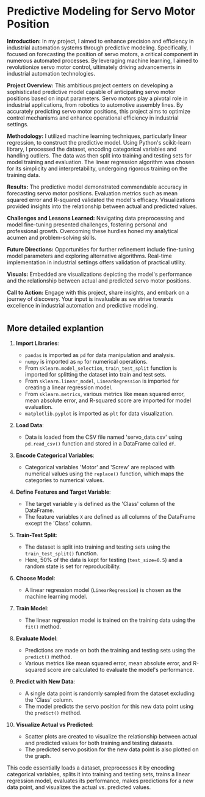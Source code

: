 # Predictive Modeling for Servo Motor Position

**Introduction:**
In my project, I aimed to enhance precision and efficiency in industrial automation systems through predictive modeling. Specifically, I focused on forecasting the position of servo motors, a critical component in numerous automated processes. By leveraging machine learning, I aimed to revolutionize servo motor control, ultimately driving advancements in industrial automation technologies.

**Project Overview:**
This ambitious project centers on developing a sophisticated predictive model capable of anticipating servo motor positions based on input parameters. Servo motors play a pivotal role in industrial applications, from robotics to automotive assembly lines. By accurately predicting servo motor positions, this project aims to optimize control mechanisms and enhance operational efficiency in industrial settings.

**Methodology:**
I utilized machine learning techniques, particularly linear regression, to construct the predictive model. Using Python's scikit-learn library, I processed the dataset, encoding categorical variables and handling outliers. The data was then split into training and testing sets for model training and evaluation. The linear regression algorithm was chosen for its simplicity and interpretability, undergoing rigorous training on the training data.

**Results:**
The predictive model demonstrated commendable accuracy in forecasting servo motor positions. Evaluation metrics such as mean squared error and R-squared validated the model's efficacy. Visualizations provided insights into the relationship between actual and predicted values.

**Challenges and Lessons Learned:**
Navigating data preprocessing and model fine-tuning presented challenges, fostering personal and professional growth. Overcoming these hurdles honed my analytical acumen and problem-solving skills.

**Future Directions:**
Opportunities for further refinement include fine-tuning model parameters and exploring alternative algorithms. Real-time implementation in industrial settings offers validation of practical utility.

**Visuals:**
Embedded are visualizations depicting the model's performance and the relationship between actual and predicted servo motor positions.

**Call to Action:**
Engage with this project, share insights, and embark on a journey of discovery. Your input is invaluable as we strive towards excellence in industrial automation and predictive modeling.

#
## **More detailed explantion**


1. **Import Libraries**: 
    - `pandas` is imported as `pd` for data manipulation and analysis.
    - `numpy` is imported as `np` for numerical operations.
    - From `sklearn.model_selection`, `train_test_split` function is imported for splitting the dataset into train and test sets.
    - From `sklearn.linear_model`, `LinearRegression` is imported for creating a linear regression model.
    - From `sklearn.metrics`, various metrics like mean squared error, mean absolute error, and R-squared score are imported for model evaluation.
    - `matplotlib.pyplot` is imported as `plt` for data visualization.

2. **Load Data**: 
    - Data is loaded from the CSV file named 'servo_data.csv' using `pd.read_csv()` function and stored in a DataFrame called `df`.

3. **Encode Categorical Variables**: 
    - Categorical variables 'Motor' and 'Screw' are replaced with numerical values using the `replace()` function, which maps the categories to numerical values.

4. **Define Features and Target Variable**: 
    - The target variable `y` is defined as the 'Class' column of the DataFrame.
    - The feature variables `X` are defined as all columns of the DataFrame except the 'Class' column.

5. **Train-Test Split**: 
    - The dataset is split into training and testing sets using the `train_test_split()` function. 
    - Here, 50% of the data is kept for testing (`test_size=0.5`) and a random state is set for reproducibility.

6. **Choose Model**: 
    - A linear regression model (`LinearRegression`) is chosen as the machine learning model.

7. **Train Model**: 
    - The linear regression model is trained on the training data using the `fit()` method.

8. **Evaluate Model**: 
    - Predictions are made on both the training and testing sets using the `predict()` method.
    - Various metrics like mean squared error, mean absolute error, and R-squared score are calculated to evaluate the model's performance.

9. **Predict with New Data**: 
    - A single data point is randomly sampled from the dataset excluding the 'Class' column.
    - The model predicts the servo position for this new data point using the `predict()` method.

10. **Visualize Actual vs Predicted**: 
    - Scatter plots are created to visualize the relationship between actual and predicted values for both training and testing datasets.
    - The predicted servo position for the new data point is also plotted on the graph.

This code essentially loads a dataset, preprocesses it by encoding categorical variables, splits it into training and testing sets, trains a linear regression model, evaluates its performance, makes predictions for a new data point, and visualizes the actual vs. predicted values.
